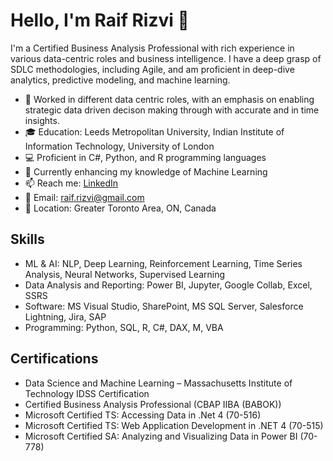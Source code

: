 # Hello, I'm Raif Rizvi 👋

I'm a Certified Business Analysis Professional with rich experience in various data-centric roles and business intelligence. I have a deep grasp of SDLC methodologies, including Agile, and am proficient in deep-dive analytics, predictive modeling, and machine learning.

- 🏢 Worked in different data centric roles, with an emphasis on enabling strategic data driven decison making through with accurate and in time insights.
- 🎓 Education: Leeds Metropolitan University, Indian Institute of Information Technology, University of London
- 💻 Proficient in C#, Python, and R programming languages
- 🌱 Currently enhancing my knowledge of Machine Learning
- 📫 Reach me: [LinkedIn](https://www.linkedin.com/in/syed-raif-qaiser-rizvi-26459344/)
- 📧 Email: raif.rizvi@gmail.com
- 📍 Location: Greater Toronto Area, ON, Canada

## Skills

- ML & AI: NLP, Deep Learning, Reinforcement Learning, Time Series Analysis, Neural Networks, Supervised Learning
- Data Analysis and Reporting: Power BI, Jupyter, Google Collab, Excel, SSRS
- Software: MS Visual Studio, SharePoint, MS SQL Server, Salesforce Lightning, Jira, SAP
- Programming: Python, SQL, R, C#, DAX, M, VBA

## Certifications

- Data Science and Machine Learning – Massachusetts Institute of Technology IDSS Certification
- Certified Business Analysis Professional (CBAP IIBA (BABOK))
- Microsoft Certified TS: Accessing Data in .Net 4 (70-516)
- Microsoft Certified TS: Web Application Development in .NET 4 (70-515)
- Microsoft Certified SA: Analyzing and Visualizing Data in Power BI (70-778)

